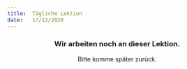 ```yaml
---
title:  Tägliche Lektion
date:   17/12/2020
---
```


### <center>Wir arbeiten noch an dieser Lektion.</center>
<center>Bitte komme später zurück.</center>